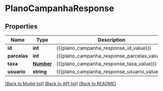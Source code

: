 # PlanoCampanhaResponse

## Properties
Name | Type | Description | Notes
------------ | ------------- | ------------- | -------------
**id** | **int** | {{{plano_campanha_response_id_value}}} | [optional] 
**parcelas** | **int** | {{{plano_campanha_response_parcelas_value}}} | [optional] 
**taxa** | [**Number**](Number.md) | {{{plano_campanha_response_taxa_value}}} | [optional] 
**usuario** | **string** | {{{plano_campanha_response_usuario_value}}} | [optional] 

[[Back to Model list]](../README.md#documentation-for-models) [[Back to API list]](../README.md#documentation-for-api-endpoints) [[Back to README]](../README.md)


